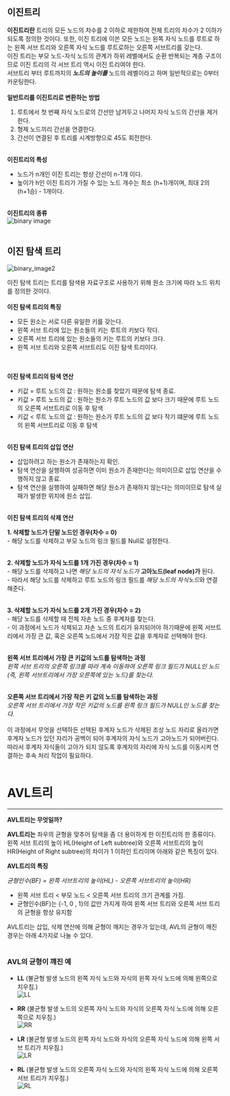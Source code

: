 ## 이진트리

**이진트리란** 트리의 모든 노드의 차수를 2 이하로 제한하여 전체 트리의 차수가 2 이하가 되도록 정의한 것이다.
또한, 이진 트리에 이쓴 모든 노드는 왼쪽 자식 노드를 루트로 하는 왼쪽 서브 트리와 오른쪽 자식 노드를 루트로하는 오른쪽 서브트리를 갖는다. <br>
이진 트리는 부모 노드-자식 노드의 관계가 하위 레벨에서도 순환 반복되는 계층 구조이므로 이진 트리의 각 서브 트리 역시 이진 트리여야 한다. <br>
서브트리 부터 루트까지의 **_노드의 높이를_** 노드의 레벨이라고 하며 일반적으로는 0부터 카운팅한다.
<br><br>
**일반트리를 이진트리로 변환하는 방법** <br>

1. 루트에서 첫 번째 자식 노드로의 간선만 남겨두고 나머지 자식 노드의 간선을 제거한다.
2. 형제 노드끼리 간선을 연결한다.
3. 간선이 연결된 후 트리를 시계방향으로 45도 회전한다.
   <br><br>

**이진트리의 특성** <br>

- 노드가 n개인 이진 트리는 항상 간선이 n-1개 이다. <br>
- 높이가 h인 이진 트리가 가질 수 있는 노드 개수는 최소 (h+1)개이며, 최대 2의 (h+1승) - 1개이다. <br><br>

**이진트리의 종류** <br>
![binary image](https://t1.daumcdn.net/cfile/tistory/992164335A05B1E21E)
<br><br>

## 이진 탐색 트리 <br>

![binary_image2](https://api.ahribori.com/image/wK-MdTbYsuQscBYL4TFVJm_p.png) <br>

이진 탐색 트리는 트리를 탐색용 자료구조로 사용하기 위해 원소 크기에 따라 노드 위치를 정의한 것이다.
<br><br>
**이진 탐색 트리의 특징** <br>

- 모든 원소는 서로 다른 유일한 키를 갖는다.<br>
- 왼쪽 서브 트리에 있는 원소들의 키는 루트의 키보다 작다.<br>
- 오른쪽 서브 트리에 있는 원소들의 키는 루트의 키보다 크다.<br>
- 왼쪽 서브 트리와 오른쪽 서브트리도 이진 탐색 트리이다. <br>
  <br><br>

**이진 탐색 트리의 탐색 연산** <br>

- 키값 = 루트 노드의 값 : 원하는 원소를 찾았기 때문에 탐색 종료.
- 키값 > 루트 노드의 값 : 원하는 원소가 루트 노드의 값 보다 크기 때문에 루트 노드의 오른쪽 서브트리로 이동 후 탐색
- 키값 < 루트 노드의 값 : 원하는 원소가 루트 노드의 값 보다 작기 떄문에 루트 노드의 왼쪽 서브트리로 이동 후 탐색
  <br><br>

**이진 탐색 트리의 삽입 연산** <br>

- 삽입하려고 하는 원소가 존재하는지 확인.
- 탐색 연산을 실행하여 성공하면 이미 원소가 존재한다는 의미이므로 삽입 연산을 수행하지 않고 종료.
- 탐색 연산을 실행하여 실패하면 해당 원소가 존재하지 않는다는 의미이므로 탐색 실패가 발생한 위치에 원소 삽입.
  <br><br>

**이진 탐색 트리의 삭제 연산** <br>

**1. 삭제할 노드가 단말 노드인 경우(차수 = 0)** <br> - 해당 노드를 삭제하고 부모 노드의 링크 필드를 Null로 설정한다. <br><br>

**2. 삭제할 노드가 자식 노드를 1개 가진 경우(차수 = 1)** <br> - 해당 노드를 삭제하고 나면 _해당 노드의 자식 노드가_ **고아노드(leaf node)가** 된다. <br> - 따라서 해당 노드를 삭제하고 루트 노드의 링크 필드를 *해당 노드의 자식노드*와 연결해준다. <br><br>

**3. 삭제할 노드가 자식 노드를 2개 가진 경우(차수 = 2)** <br> - 해당 노드를 삭제할 때 전체 자손 노드 중 후계자를 찾는다. <br> - 이 과정에서 노드가 삭제되고 자손 노드의 트리가 유지되어야 하기때문에 왼쪽 서브트리에서 가장 큰 값, 혹은 오른쪽 노드에서 가장 작은 값을 후계자로 선택해야 한다. <br><br>

**왼쪽 서브 트리에서 가장 큰 키값의 노드를 탐색하는 과정** <br>
_왼쪽 서브 트리의 오른쪽 링크를 따라 계속 이동하여 오른쪽 링크 필드가 NULL인 노드(즉, 왼쪽 서브트리에서 가장 오른쪽에 있는 노드)를 찾는다._ <br><br>

**오른쪽 서브 트리에서 가장 작은 키 값의 노드를 탐색하는 과정** <br>
_오른쪽 서브 트리에서 가장 작은 키값의 노드를 왼쪽 링크 필드가 NULL인 노드를 찾는다._ <br>
<br>
이 과정에서 무엇을 선택하든 선택된 후계자 노드가 삭제된 조상 노드 자리로 올라가면 후계자 노드가 있던 자리가 공백이 되어 후계자의 자식 노드가 고아노드가 되어버린다.
따라서 후계자 자식들이 고아가 되지 않도록 후계자의 자리에 자식 노드를 이동시켜 연결하는 후속 처리 작업이 필요하다. <br><br>

# AVL트리

---

**AVL트리는 무엇일까?** <br>

**AVL트리는** 좌우의 균형을 맞추어 탐색을 좀 더 용이하게 한 이진트리의 한 종류이다.
왼쪽 서브 트리의 높이 HL(Height of Left subtree)와 오른쪽 서브트리의 높이 HR(Height of Right subtree)의 차이가 1 이하인 트리이며 아래와 같은 특징이 있다.

**AVL트리의 특징** <br>

_균형인수(BF) = 왼쪽 서브트리의 높이(HL) - 오른쪽 서브트리의 높이(HR)_ <br>

- 왼쪽 서브 트리 < 부모 노드 < 오른쪽 서브 트리의 크기 관계를 가짐.
- 균형인수(BF)는 {-1, 0 , 1}의 값만 가지게 하여 왼쪽 서브 트리와 오른쪽 서브 트리의 균형을 항상 유지함 <br>

AVL트리는 삽입, 삭제 연산에 의해 균형이 깨지는 경우가 있는데,
AVL의 균형이 깨진 경우는 아래 4가지로 나눌 수 있다.
<br><br>

### AVL의 균형이 꺠진 예

- **LL** (불균형 발생 노드의 왼쪽 자식 노드와 자식의 왼쪽 자식 노드에 의해 왼쪽으로 치우침.)<br>
  ![LL](https://itwiki.kr/images/thumb/f/f1/AVL_RR_Rotation.png/900px-AVL_RR_Rotation.png) <br>
- **RR** (불균형 발생 노드의 오른쪽 자식 노드와 자식의 오른쪽 자식 노드에 의해 오른쪽으로 치우침.)<br>
  ![RR](https://itwiki.kr/images/thumb/2/27/AVL_LL_Rotation.png/900px-AVL_LL_Rotation.png) <br>

- **LR** (불균형 발생 노드의 왼쪽 자식 노드와 자식의 오른쪽 자식 노드에 의해 왼쪽 서브 트리가 치우침.)<br>
  ![LR](https://itwiki.kr/images/thumb/8/8f/AVL_LR_Rotation.png/900px-AVL_LR_Rotation.png) <br>
- **RL** (불균형 발생 노드의 오른쪽 자식 노드와 자식의 왼쪽 자식 노드에 의해 오른쪽 서브 트리가 치우침.)<br>
  ![RL](https://itwiki.kr/images/thumb/6/60/AVL_RL_Rotation.png/900px-AVL_RL_Rotation.png) <br>
